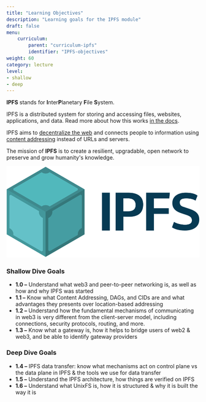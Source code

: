 ```yaml
---
title: "Learning Objectives"
description: "Learning goals for the IPFS module"
draft: false
menu:
    curriculum:
        parent: "curriculum-ipfs"
        identifier: "IPFS-objectives"
weight: 60
category: lecture
level:
- shallow
- deep
---
```



**IPFS** stands for **I**nter**P**lanetary **F**ile **S**ystem.

IPFS is a distributed system for storing and accessing files, websites, applications, and data. Read more about how this works [in the docs](https://docs.ipfs.io/concepts/what-is-ipfs/).

IPFS aims to [decentralize the web](https://docs.ipfs.io/concepts/what-is-ipfs/#decentralization) and connects people to information using [content addressing](https://docs.ipfs.io/concepts/what-is-ipfs/#content-addressing) instead of URLs and servers.

The mission of **IPFS** is to create a resilient, upgradable, open network to preserve and grow humanity's knowledge.

![PL Logo](ipfs-logo.png)

### Shallow Dive Goals
* **1.0 –** Understand what web3 and peer-to-peer networking is, as well as how and why IPFS was started
* **1.1 –** Know what Content Addressing, DAGs, and CIDs are and what advantages they presents over location-based addressing
* **1.2 –** Understand how the fundamental mechanisms of communicating in web3 is very different from the client-server model, including connections, security protocols, routing, and more. 
* **1.3 –** Know what a gateway is, how it helps to bridge users of web2 & web3, and be able to identify gateway providers

### Deep Dive Goals
* **1.4 –** IPFS data transfer: know what mechanisms act on control plane vs the data plane in IPFS & the tools we use for data transfer
* **1.5 –** Understand the IPFS architecture, how things are verified on IPFS
* **1.6 –** Understand what UnixFS is, how it is structured & why it is built the way it is